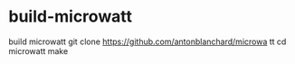 # build-microwatt
build microwatt
git clone 
https://github.com/antonblanchard/microwa
tt
cd microwatt
make
